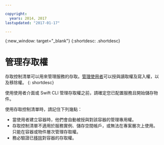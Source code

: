```yaml
---

copyright:
  years: 2014, 2017
lastupdated: "2017-01-17"

---
```

{:new_window: target="_blank"}
{:shortdesc: .shortdesc}



# 管理存取權

存取控制清單可以用來管理服務的存取。[管理使用者](/docs/services/ObjectStorage/os_access_types.html)可以授與讀取權及寫入權，以及移除權。
{: shortdesc}

使用使用者介面或 Swift CLI 管理存取權之前，請確定您已配置服務且開始儲存物件。

使用存取控制清單時，請記住下列幾點：
  * 當使用者建立容器時，他們會自動被授與對該容器的管理專用權。
  * 存取控制清單不適用於服務實例、儲存空間帳戶，或無法在專案層次上使用。只能在容器或物件層次管理存取權。
  * 務必驗證已[移除](/docs/services/ObjectStorage/os_remove_access.html)對容器的存取權。

